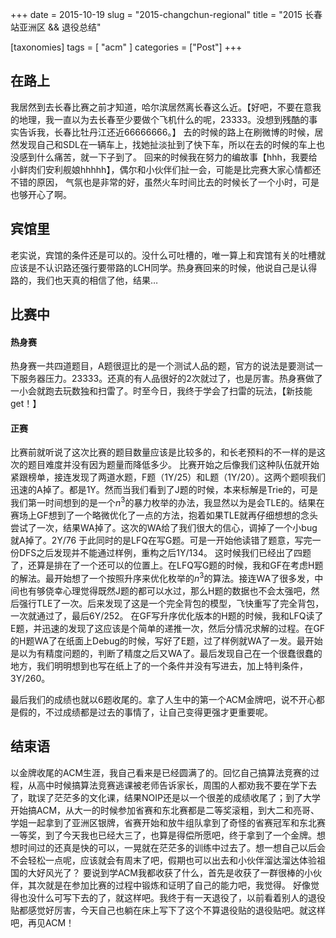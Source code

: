 +++
date = 2015-10-19
slug = "2015-changchun-regional"
title = "2015 长春站亚洲区 && 退役总结"

[taxonomies]
tags = [ "acm" ]
categories = ["Post"]
+++

## 在路上
我居然到去长春比赛之前才知道，哈尔滨居然离长春这么近。【好吧，不要在意我的地理，我一直以为去长春至少要做个飞机什么的呢，23333。没想到残酷的事实告诉我，长春比牡丹江还近66666666。】
去的时候的路上在刷微博的时候，居然发现自己和SDL在一辆车上，找她扯淡扯到了快下车，所以在去的时候的车上也没感到什么痛苦，就一下子到了。
回来的时候我在努力的编故事【hhh，我要给小鲜肉们安利舰娘hhhhh】，偶尔和小伙伴们扯一会，可能是比完赛大家心情都还不错的原因， 气氛也是非常的好，虽然火车时间比去的时候长了一个小时，可是也够开心了啊。

## 宾馆里
老实说，宾馆的条件还是可以的。没什么可吐槽的，唯一算上和宾馆有关的吐槽就应该是不认识路还强行要带路的LCH同学。热身赛回来的时候，他说自己是认得路的，我们也天真的相信了他，结果…

## 比赛中
#### 热身赛
热身赛一共四道题目，A题很逗比的是一个测试人品的题，官方的说法是要测试一下服务器压力。23333。还真的有人品很好的2次就过了，也是厉害。热身赛做了一小会就跑去玩数独和扫雷了。时至今日，我终于学会了扫雷的玩法，【新技能get！】

#### 正赛
比赛前就听说了这次比赛的题目数量应该是比较多的，和长老预料的不一样的是这次的题目难度并没有因为题量而降低多少。
比赛开始之后像我们这种队伍就开始紧跟榜单，接连发现了两道水题，F题（1Y/25）和L题（1Y/20）。这两个题呗我们迅速的A掉了。都是1Y。然而当我们看到了J题的时候，本来标解是Trie的，可是我们第一时间想到的是一个$n^3$的暴力枚举的办法，我显然以为是会TLE的。结果在赛场上GF想到了一个略微优化了一点的方法，抱着如果TLE就再仔细想想的念头尝试了一次，结果WA掉了。这次的WA给了我们很大的信心，调掉了一个小bug就A掉了。2Y/76
于此同时的是LFQ在写G题。可是一开始他读错了题意，写完一份DFS之后发现并不能通过样例，重构之后1Y/134。
这时候我们已经出了四题了，还算是排在了一个还可以的位置上。在LFQ写G题的时候，我和GF在考虑H题的解法。最开始想了一个按照升序来优化枚举的$n^3$的算法。接连WA了很多发，中间也有够侥幸心理觉得既然J题的都可以水过，那么H题的数据也不会太强吧，然后强行TLE了一次。后来发现了这是一个完全背包的模型，飞快重写了完全背包，一次就通过了，最后6Y/252。
在GF写升序优化版本的H题的时候，我和LFQ读了E题，并迅速的发现了这应该是个简单的递推一次，然后分情况求解的过程。在GF的H题WA了在纸面上Debug的时候，写好了E题，过了样例就WA了一发。最开始是以为有精度问题的，判断了精度之后又WA了。最后发现自己在一个很蠢很蠢的地方，我们明明想到也写在纸上了的一个条件并没有写进去，加上特判条件，3Y/260。

最后我们的成绩也就以6题收尾的。拿了人生中的第一个ACM金牌吧，说不开心都是假的，不过成绩都是过去的事情了，让自己变得更强才更重要呢。

## 结束语
以金牌收尾的ACM生涯，我自己看来是已经圆满了的。回忆自己搞算法竞赛的过程，从高中时候搞算法竞赛逃课被老师告诉家长，周围的人都劝我不要在学下去了，耽误了茫茫多的文化课，结果NOIP还是以一个很差的成绩收尾了；到了大学开始搞ACM，从大一的时候参加省赛和东北赛都是二等奖滚粗，到大二和亮哥、学姐一起拿到了亚洲区银牌，省赛开始和放牛组队拿到了奇怪的省赛冠军和东北赛一等奖，到了今天我也已经大三了，也算是得偿所愿吧，终于拿到了一个金牌。想想时间过的还真是快的可以，一晃就在茫茫多的训练中过去了。想一想自己以后会不会轻松一点呢，应该就会有周末了吧，假期也可以出去和小伙伴溜达溜达体验祖国的大好风光了？
要说到学ACM我都收获了什么，首先是收获了一群很棒的小伙伴，其次就是在参加比赛的过程中锻炼和证明了自己的能力吧，我觉得。
好像觉得也没什么可写下去的了，就这样吧。我终于有一天退役了，以前看着别人的退役贴都感觉好厉害，今天自己也躺在床上写下了这个不算退役贴的退役贴吧。就这样吧，再见ACM！